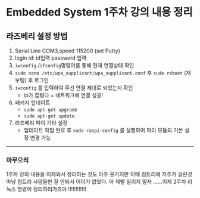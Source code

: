 # Embedded System 1주차 강의 내용 정리

## 라즈베리 설정 방법

1. Serial Line COM3,speed 115200 (set Putty)
2. login id: id입력 password 입력
3. `iwconfig` /`ifconfig`명령어를 통해 현재 연결상태 확인
4. `sudo nano /etc/wpa_supplicant/wpa_supplicant.conf` 후 `sudo reboot` (재부팅) 후 로그인
5. `iwconfig` 를 입력하여 무선 연결 제대로 되었는지 확인
   - ip가 잡혔다 = 네트워크에 연결 성공!
6. 패키지 업데이트
    - `sudo apt-get upgrade`
    - `sudo apt-get update`
7. 라즈베리 파이 기타 설정
     - 업데이트 작업 완료 후 `sudo-raspi-config` 를 실행하여 파이 모듈의 기본 설정 변경 가능     

---
### 마무으리

1주차 강의 내용을 이제와서 정리하는 것도 아주 웃기지만 이때 컴트리에 저주가 걸린것 마냥 컴트리 사람들만 잘 안되서 어이가 없었다. 아 제발 밀리지 말자 ......이제 2주차 리눅스 명령어 정리하러가즈아 !!!!!!!!!!!!
